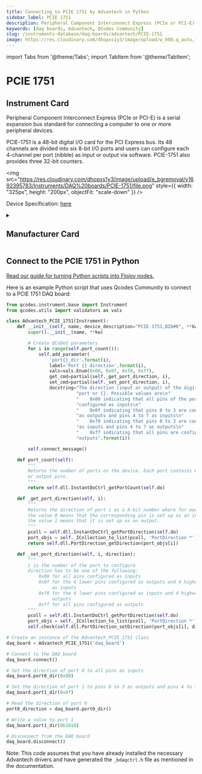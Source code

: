 ```yaml
---
title: Connecting to PCIE 1751 by Advantech in Python
sidebar_label: PCIE 1751
description: Peripheral Component Interconnect Express (PCIe or PCI-E) is a serial expansion bus standard for connecting a computer to one or more peripheral devices.PCIE-1751 is a 48-bit digital I/O card for the PCI Express bus. Its 48 channels are divided into six 8-bit I/O ports and users can configure each 4-channel per port (nibble) as input or output via software. PCIE-1751 also provides three 32-bit counters.
keywords: [daq boards, Advantech, QCodes Community]
slug: /instruments-database/daq-boards/advantech/PCIE-1751
image: https://res.cloudinary.com/dhopxs1y3/image/upload/w_600,q_auto,f_auto/e_bgremoval/v1692395783/Instruments/DAQ%20boards/PCIE-1751/file.jpg
---
```


import Tabs from '@theme/Tabs';
import TabItem from '@theme/TabItem';

# PCIE 1751

## Instrument Card

<div className="flex">

<div>

Peripheral Component Interconnect Express (PCIe or PCI-E) is a serial expansion bus standard for connecting a computer to one or more peripheral devices.

PCIE-1751 is a 48-bit digital I/O card for the PCI Express bus. Its 48 channels are divided into six 8-bit I/O ports and users can configure each 4-channel per port (nibble) as input or output via software. PCIE-1751 also provides three 32-bit counters.

</div>

<img src="https://res.cloudinary.com/dhopxs1y3/image/upload/e_bgremoval/v1692395783/Instruments/DAQ%20boards/PCIE-1751/file.png" style={{ width: "325px", height: "200px", objectFit: "scale-down" }} />

</div>

<div className="flex text-center">

<p>Device Specification: <a target="\_blank" href="https://www.messcomp.com/manual/42531113.pdf">here</a></p>

</div>

<details style={{ marginTop: "15px"}}>
<summary><h2>Manufacturer Card</h2></summary>

<img src="https://res.cloudinary.com/dhopxs1y3/image/upload/v1692142874/Instruments/Vendor%20Logos/Advantech.png" style={{ width: "100%", height: "170px",objectFit: "scale-down" }} />

Advantech is a leader in providing trusted innovative embedded and automation products and solutions.

<ul>
  <li>Headquarters: Taiwan</li>
  <li>Yearly Revenue (millions, USD): 2313.0</li>
  <li>Vendor Website: <a href="https://www.advantech.com/en">here</a></li>
</ul>
</details>

## Connect to the PCIE 1751 in Python

[Read our guide for turning Python scripts into Flojoy nodes.](https://docs.flojoy.ai/custom-nodes/creating-custom-node/)
<Tabs>
<TabItem value="QCodes Community" label="QCodes Community">

Here is an example Python script that uses Qcodes Community to connect to a PCIE 1751 DAQ board:

```python
from qcodes.instrument.base import Instrument
from qcodes.utils import validators as vals

class Advantech_PCIE_1751(Instrument):
    def __init__(self, name, device_description="PCIE-1751,BID#0", **kw):
        super().__init__(name, **kw)

        # Create QCoDeS parameters
        for i in range(self.port_count()):
            self.add_parameter(
                'port{}_dir'.format(i),
                label='Port {} direction'.format(i),
                vals=vals.Enum(0x00, 0x0f, 0xf0, 0xff),
                get_cmd=partial(self._get_port_direction, i),
                set_cmd=partial(self._set_port_direction, i),
                docstring="The direction (input or output) of the digital i/o "
                          "port nr {}. Possible values are\n"
                          "    0x00 indicating that all pins of the port are "
                          "configured as inputs\n"
                          "    0x0f indicating that pins 0 to 3 are configured "
                          "as outputs and pins 4 to 7 as inputs\n"
                          "    0xf0 indicating that pins 0 to 3 are configured "
                          "as inputs and pins 4 to 7 as outputs\n"
                          "    0xff indicating that all pins are configured as "
                          "outputs".format(i))

        self.connect_message()

    def port_count(self):
        """
        Returns the number of ports on the device. Each port contains 8 input
        or output pins.
        """
        return self.dll.InstantDoCtrl_getPortCount(self.do)

    def _get_port_direction(self, i):
        """
        Returns the direction of port i as a 8-bit number where for each bit,
        the value 0 means that the corresponding pin is set up as an input and
        the value 1 means that it is set up as an output.
        """
        pcoll = self.dll.InstantDoCtrl_getPortDirection(self.do)
        port_objs = self._ICollection_to_list(pcoll, 'PortDirection *')
        return self.dll.PortDirection_getDirection(port_objs[i])

    def _set_port_direction(self, i, direction):
        """
        i is the number of the port to configure
        direction has to be one of the following:
            0x00 for all pins configured as inputs
            0x0f for the 4 lower pins configured as outputs and 4 higher pins
                 as inputs
            0xf0 for the 4 lower pins configured as inputs and 4 higher pins as
                 outputs
            0xff for all pins configured as outputs
        """
        pcoll = self.dll.InstantDoCtrl_getPortDirection(self.do)
        port_objs = self._ICollection_to_list(pcoll, 'PortDirection *')
        self.check(self.dll.PortDirection_setDirection(port_objs[i], direction))

# Create an instance of the Advantech_PCIE_1751 class
daq_board = Advantech_PCIE_1751('daq_board')

# Connect to the DAQ board
daq_board.connect()

# Set the direction of port 0 to all pins as inputs
daq_board.port0_dir(0x00)

# Set the direction of port 1 to pins 0 to 3 as outputs and pins 4 to 7 as inputs
daq_board.port1_dir(0x0f)

# Read the direction of port 0
port0_direction = daq_board.port0_dir()

# Write a value to port 1
daq_board.port1_dir(0b1010)

# Disconnect from the DAQ board
daq_board.disconnect()
```

Note: This code assumes that you have already installed the necessary Advantech drivers and have generated the `_bdaqctrl.h` file as mentioned in the documentation.

</TabItem>
</Tabs>